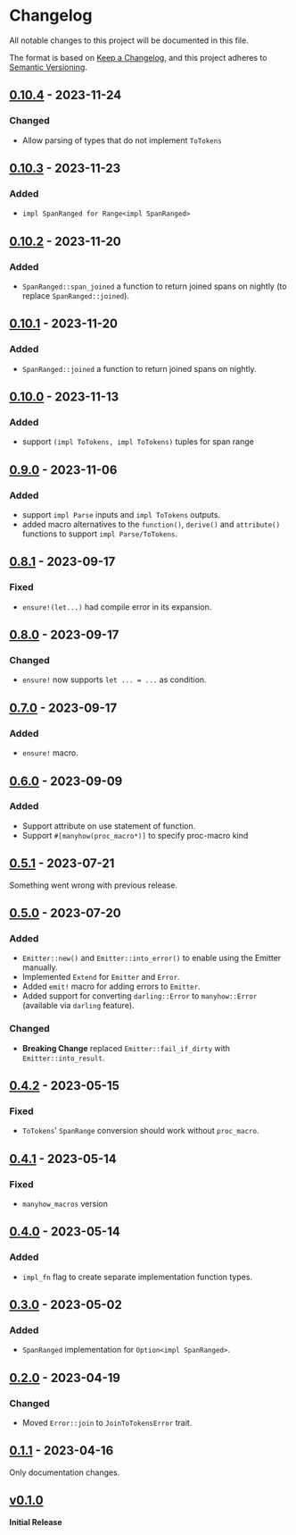 # Changelog
All notable changes to this project will be documented in this file.

The format is based on [Keep a Changelog](https://keepachangelog.com/en/1.0.0/),
and this project adheres to [Semantic Versioning](https://semver.org/spec/v2.0.0.html).

<!-- ## [Unreleased] -->
## [0.10.4] - 2023-11-24
### Changed
- Allow parsing of types that do not implement `ToTokens`

## [0.10.3] - 2023-11-23
### Added
- `impl SpanRanged for Range<impl SpanRanged>`

## [0.10.2] - 2023-11-20
### Added
- `SpanRanged::span_joined` a function to return joined spans on nightly (to replace `SpanRanged::joined`).

## [0.10.1] - 2023-11-20
### Added
- `SpanRanged::joined` a function to return joined spans on nightly.
## [0.10.0] - 2023-11-13
### Added
- support `(impl ToTokens, impl ToTokens)` tuples for span range

## [0.9.0] - 2023-11-06
### Added
- support `impl Parse` inputs and `impl ToTokens` outputs.
- added macro alternatives to the `function()`, `derive()` and `attribute()` functions to support `impl Parse/ToTokens`.

## [0.8.1] - 2023-09-17
### Fixed
- `ensure!(let...)` had compile error in its expansion.

## [0.8.0] - 2023-09-17
### Changed
- `ensure!` now supports `let ... = ...` as condition.

## [0.7.0] - 2023-09-17
### Added
- `ensure!` macro.

## [0.6.0] - 2023-09-09
### Added
- Support attribute on use statement of function.
- Support `#[manyhow(proc_macro*)]` to specify proc-macro kind

## [0.5.1] - 2023-07-21
Something went wrong with previous release.

## [0.5.0] - 2023-07-20
### Added
- `Emitter::new()` and `Emitter::into_error()` to enable using the Emitter manually.
- Implemented `Extend` for `Emitter` and `Error`.
- Added `emit!` macro for adding errors to `Emitter`.
- Added support for converting `darling::Error` to `manyhow::Error` (available via `darling` feature).

### Changed
- **Breaking Change** replaced `Emitter::fail_if_dirty` with `Emitter::into_result`.

## [0.4.2] - 2023-05-15
### Fixed
- `ToTokens`' `SpanRange` conversion should work without `proc_macro`.

## [0.4.1] - 2023-05-14
### Fixed
- `manyhow_macros` version

## [0.4.0] - 2023-05-14
### Added
- `impl_fn` flag to create separate implementation function types.

## [0.3.0] - 2023-05-02
### Added
- `SpanRanged` implementation for `Option<impl SpanRanged>`.

## [0.2.0] - 2023-04-19
### Changed
- Moved `Error::join` to `JoinToTokensError` trait.

## [0.1.1] - 2023-04-16
Only documentation changes.

## [v0.1.0] 
**Initial Release**

[unreleased]: https://github.com/ModProg/manyhow/compare/v0.10.4...HEAD
[0.10.4]: https://github.com/ModProg/manyhow/compare/v0.10.3...v0.10.4
[0.10.3]: https://github.com/ModProg/manyhow/compare/v0.10.2...v0.10.3
[0.10.2]: https://github.com/ModProg/manyhow/compare/v0.10.1...v0.10.2
[0.10.1]: https://github.com/ModProg/manyhow/compare/v0.10.0...v0.10.1
[0.10.0]: https://github.com/ModProg/manyhow/compare/v0.9.0...v0.10.0
[0.9.0]: https://github.com/ModProg/manyhow/compare/v0.8.1...v0.9.0
[0.8.1]: https://github.com/ModProg/manyhow/compare/v0.8.0...v0.8.1
[0.8.0]: https://github.com/ModProg/manyhow/compare/v0.7.0...v0.8.0
[0.7.0]: https://github.com/ModProg/manyhow/compare/v0.6.0...v0.7.0
[0.6.0]: https://github.com/ModProg/manyhow/compare/v0.5.1...v0.6.0
[0.5.1]: https://github.com/ModProg/manyhow/compare/v0.5.0...v0.5.1
[0.5.0]: https://github.com/ModProg/manyhow/compare/v0.4.2...v0.5.0
[0.4.2]: https://github.com/ModProg/manyhow/compare/v0.4.1...v0.4.2
[0.4.1]: https://github.com/ModProg/manyhow/compare/v0.4.0...v0.4.1
[0.4.0]: https://github.com/ModProg/manyhow/compare/v0.3.0...v0.4.0
[0.3.0]: https://github.com/ModProg/manyhow/compare/v0.2.0...v0.3.0
[0.2.0]: https://github.com/ModProg/manyhow/compare/v0.1.1...v0.2.0
[0.1.1]: https://github.com/ModProg/manyhow/compare/v0.1.0...v0.1.1
[v0.1.0]: https://github.com/ModProg/manyhow/tree/v0.1.0
